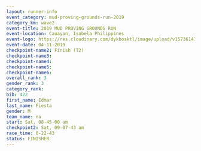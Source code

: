 ```yaml
---
layout: runner-info 
event_category: mud-proving-grounds-run-2019 
category_km: wave2 
event-title: 2019 MUD PROVING GROUNDS RUN 
event-location: Cauayan, Isabela Philippines 
event-logo: https://res.cloudinary.com/dykbosktl/image/upload/v1573614753/Logo/logo_ncmyxh.jpg
event-date: 04-11-2019 
checkpoint-name2: Finish (T2) 
checkpoint-name3: 
checkpoint-name4: 
checkpoint-name5: 
checkpoint-name6: 
overall_rank: 3
gender_rank: 3
category_rank: 
bib: 422
first_name: Edmar
last_name: Fiesta
gender: M
team_name: na
start: Sat, 08-45-00 am
checkpoint2: Sat, 09-07-43 am
race_time: 0-22-43
status: FINISHER
---
```


